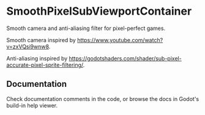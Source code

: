 # SmoothPixelSubViewportContainer

Smooth camera and anti-aliasing filter for pixel-perfect games.

Smooth camera inspired by <https://www.youtube.com/watch?v=zxVQsi9wnw8>.

Anti-aliasing inspired by <https://godotshaders.com/shader/sub-pixel-accurate-pixel-sprite-filtering/>.

## Documentation

Check documentation comments in the code, or browse the docs in Godot's build-in help viewer.
